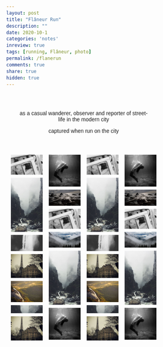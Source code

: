 ```yaml
---
layout: post
title: "Flâneur Run"
description: ""
date: 2020-10-1
categories: 'notes'
inreview: true
tags: [running, Flâneur, photo]
permalink: /flanerun
comments: true
share: true
hidden: true
---
```


<style>
* {
  box-sizing: border-box;
}

body {
  margin: 0;
  font-family: Arial;
}

.header {
  text-align: center;
  padding: 32px;
}

.row {
  display: -ms-flexbox; /* IE10 */
  display: flex;
  -ms-flex-wrap: wrap; /* IE10 */
  flex-wrap: wrap;
  padding: 0 4px;
}

/* Create four equal columns that sits next to each other */
.column {
  -ms-flex: 25%; /* IE10 */
  flex: 25%;
  max-width: 25%;
  padding: 0 4px;
}

.column img {
  margin-top: 8px;
  vertical-align: middle;
  width: 100%;
}

/* Responsive layout - makes a two column-layout instead of four columns */
@media screen and (max-width: 800px) {
  .column {
    -ms-flex: 50%;
    flex: 50%;
    max-width: 50%;
  }
}

/* Responsive layout - makes the two columns stack on top of each other instead of next to each other */
@media screen and (max-width: 600px) {
  .column {
    -ms-flex: 100%;
    flex: 100%;
    max-width: 100%;
  }
}

/* Thumbnail/Spotlight */

.row > .column {
  padding: 0 8px;
}

.row:after {
  content: "";
  display: table;
  clear: both;
}

/* Create four equal columns that floats next to eachother */
.column {
  float: left;
  width: 25%;
}

/* The Modal (background) */
.modal {
  display: none;
  position: fixed;
  z-index: 1;
  padding-top: 100px;
  left: 0;
  top: 0;
  width: 100%;
  height: 100%;
  overflow: auto;
  background-color: black;
}

/* Modal Content */
.modal-content {
  position: relative;
  background-color: #fefefe;
  margin: auto;
  padding: 0;
  width: 90%;
  max-width: 1200px;
}

/* The Close Button */
.close {
  color: white;
  position: absolute;
  top: 10px;
  right: 25px;
  font-size: 35px;
  font-weight: bold;
}

.close:hover,
.close:focus {
  color: #999;
  text-decoration: none;
  cursor: pointer;
}

/* Hide the slides by default */
.mySlides {
  display: none;
}

/* Next & previous buttons */
.prev,
.next {
  cursor: pointer;
  position: absolute;
  top: 50%;
  width: auto;
  padding: 16px;
  margin-top: -50px;
  color: white;
  font-weight: bold;
  font-size: 20px;
  transition: 0.6s ease;
  border-radius: 0 3px 3px 0;
  user-select: none;
  -webkit-user-select: none;
}

/* Position the "next button" to the right */
.next {
  right: 0;
  border-radius: 3px 0 0 3px;
}

/* On hover, add a black background color with a little bit see-through */
.prev:hover,
.next:hover {
  background-color: rgba(0, 0, 0, 0.8);
}

/* Number text (1/3 etc) */
.numbertext {
  color: #f2f2f2;
  font-size: 12px;
  padding: 8px 12px;
  position: absolute;
  top: 0;
}

/* Caption text */
.caption-container {
  text-align: center;
  background-color: black;
  padding: 2px 16px;
  color: white;
}

img.demo {
  opacity: 0.6;
}

.active,
.demo:hover {
  opacity: 1;
}

img.hover-shadow {
  transition: 0.3s;
}

.hover-shadow:hover {
  box-shadow: 0 4px 8px 0 rgba(0, 0, 0, 0.2), 0 6px 20px 0 rgba(0, 0, 0, 0.19);
}

</style>

<script>
  // Open the Modal
  function openModal() {
    document.getElementById("myModal").style.display = "block";
  }
  
  // Close the Modal
  function closeModal() {
    document.getElementById("myModal").style.display = "none";
  }
  
  var slideIndex = 1;
  showSlides(slideIndex);
  
  // Next/previous controls
  function plusSlides(n) {
    showSlides(slideIndex += n);
  }
  
  // Thumbnail image controls
  function currentSlide(n) {
    showSlides(slideIndex = n);
  }
  
  function showSlides(n) {
    var i;
    var slides = document.getElementsByClassName("mySlides");
    var dots = document.getElementsByClassName("demo");
    var captionText = document.getElementById("caption");
    if (n > slides.length) {slideIndex = 1}
    if (n < 1) {slideIndex = slides.length}
    for (i = 0; i < slides.length; i++) {
      slides[i].style.display = "none";
    }
    for (i = 0; i < dots.length; i++) {
      dots[i].className = dots[i].className.replace(" active", "");
    }
    slides[slideIndex-1].style.display = "block";
    dots[slideIndex-1].className += " active";
    captionText.innerHTML = dots[slideIndex-1].alt;
  }
  </script>

<div class="header">
  <p>as a casual wanderer, observer and reporter of street-life in the modern city</p>
  <p>captured when run on the city</p>
</div>

<!-- Photo Grid -->
<div class="row"> 
  <div class="column">
    <img src="/images/gallery/wedding.jpg" style="width:100%" onclick="openModal();currentSlide(1)" class="hover-shadow">
    <img src="/images/gallery/rocks.jpg" style="width:100%" onclick="openModal();currentSlide(2)" class="hover-shadow">
    <img src="/images/gallery/falls2.jpg" style="width:100%" onclick="openModal();currentSlide(3)" class="hover-shadow">
    <img src="/images/gallery/paris.jpg" style="width:100%" onclick="openModal();currentSlide(4)" class="hover-shadow">
    <img src="/images/gallery/nature.jpg" style="width:100%" onclick="openModal();currentSlide(5)" class="hover-shadow">
    <img src="/images/gallery/mist.jpg" style="width:100%" onclick="openModal();currentSlide(6)" class="hover-shadow">
    <img src="/images/gallery/paris.jpg" style="width:100%" onclick="openModal();currentSlide(7)" class="hover-shadow">
  </div>
  <div class="column">
    <img src="/images/gallery/underwater.jpg" style="width:100%" onclick="openModal();currentSlide(8)" class="hover-shadow">
    <img src="/images/gallery/ocean.jpg" style="width:100%" onclick="openModal();currentSlide(9)" class="hover-shadow">
    <img src="/images/gallery/wedding.jpg" style="width:100%" onclick="openModal();currentSlide(10)" class="hover-shadow">
    <img src="/images/gallery/mountainskies.jpg" style="width:100%" onclick="openModal();currentSlide(11)" class="hover-shadow">
    <img src="/images/gallery/rocks.jpg" style="width:100%" onclick="openModal();currentSlide(12)" class="hover-shadow">
    <img src="/images/gallery/underwater.jpg" style="width:100%" onclick="openModal();currentSlide(13)" class="hover-shadow">
  </div>  
  <div class="column">
    <img src="/images/gallery/wedding.jpg" style="width:100%" onclick="openModal();currentSlide(14)" class="hover-shadow">
    <img src="/images/gallery/rocks.jpg" style="width:100%" onclick="openModal();currentSlide(15)" class="hover-shadow">
    <img src="/images/gallery/falls2.jpg" style="width:100%" onclick="openModal();currentSlide(16)" class="hover-shadow">
    <img src="/images/gallery/paris.jpg" style="width:100%" onclick="openModal();currentSlide(17)" class="hover-shadow">
    <img src="/images/gallery/nature.jpg" style="width:100%" onclick="openModal();currentSlide(18)" class="hover-shadow">
    <img src="/images/gallery/mist.jpg" style="width:100%" onclick="openModal();currentSlide(19)" class="hover-shadow">
    <img src="/images/gallery/paris.jpg" style="width:100%" onclick="openModal();currentSlide(20)" class="hover-shadow">
  </div>
  <div class="column">
    <img src="/images/gallery/underwater.jpg" style="width:100%" onclick="openModal();currentSlide(21)" class="hover-shadow">
    <img src="/images/gallery/ocean.jpg" style="width:100%" onclick="openModal();currentSlide(22)" class="hover-shadow">
    <img src="/images/gallery/wedding.jpg" style="width:100%" onclick="openModal();currentSlide(23)" class="hover-shadow">
    <img src="/images/gallery/mountainskies.jpg" style="width:100%" onclick="openModal();currentSlide(24)" class="hover-shadow">
    <img src="/images/gallery/rocks.jpg" style="width:100%" onclick="openModal();currentSlide(25)" class="hover-shadow">
    <img src="/images/gallery/underwater.jpg" style="width:100%" onclick="openModal();currentSlide(26)" class="hover-shadow">
  </div>
</div>

<!-- The Modal/LightBox -->

<!-- The Modal/Lightbox -->
<div id="myModal" class="modal">
  <span class="close cursor" onclick="closeModal()">&times;</span>
  <div class="modal-content">

    <div class="mySlides">
      <div class="numbertext">1 / 26</div>
      <img src="/images/gallery/wedding.jpg" style="width:100%">
    </div>

    <div class="mySlides">
      <div class="numbertext">2 / 26</div>
      <img src="/images/gallery/rocks.jpg" style="width:100%">
    </div>

    <div class="mySlides">
      <div class="numbertext">3 / 26</div>
      <img src="/images/gallery/falls2.jpg" style="width:100%">
    </div>

    <div class="mySlides">
      <div class="numbertext">4 / 26</div>
      <img src="/images/gallery/paris.jpg" style="width:100%">
    </div>

    <!-- Next/previous controls -->
    <a class="prev" onclick="plusSlides(-1)">&#10094;</a>
    <a class="next" onclick="plusSlides(1)">&#10095;</a>

    <!-- Caption text -->
    <div class="caption-container">
      <p id="caption"></p>
    </div>

    <!-- Thumbnail image controls -->
    <div class="column">
      <img class="demo" src="/images/gallery/wedding.jpg" onclick="currentSlide(1)" alt="Nature">
    </div>

    <div class="column">
      <img class="demo" src="/images/gallery/rocks.jpg" onclick="currentSlide(2)" alt="Snow">
    </div>

    <div class="column">
      <img class="demo" src="/images/gallery/falls2.jpg" onclick="currentSlide(3)" alt="Mountains">
    </div>

    <div class="column">
      <img class="demo" src="/images/gallery/paris.jpg" onclick="currentSlide(4)" alt="Lights">
    </div>
  </div>
</div>